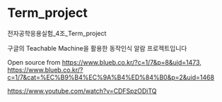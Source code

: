 # Term_project
전자공학응용실험_4조_Term_project<br>

구글의 Teachable Machine을 활용한 동작인식 알람 프로젝트입니다<br>

Open source from https://www.blueb.co.kr/?c=1/7&p=8&uid=1473, https://www.blueb.co.kr/?c=1/7&cat=%EC%B9%B4%EC%9A%B4%ED%84%B0&p=2&uid=1468

https://www.youtube.com/watch?v=CDFSpzODiTQ

